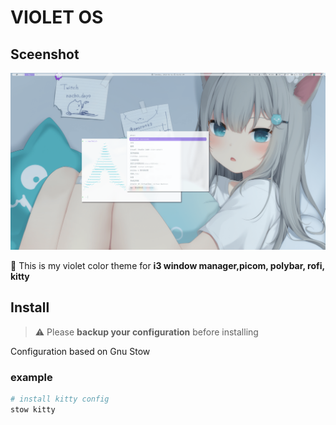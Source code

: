 # VIOLET OS

## Sceenshot
![The color is very ordinary, but the cat is very cute](./screen-shot.png)

🎨 This is my violet color theme for **i3 window manager,picom, polybar, rofi, kitty**

## Install
> ⚠️ Please **backup your configuration** before installing

Configuration based on Gnu Stow
### example
```bash
# install kitty config
stow kitty
```
